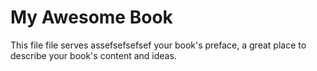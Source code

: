 # My Awesome Book

This file file serves assefsefsefsef your book's preface, a great place to describe your book's content and ideas.

